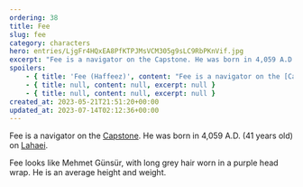 ```yaml
---
ordering: 38
title: Fee
slug: fee
category: characters
hero: entries/LjgFr4HQxEA8PfKTPJMsVCM305g9sLC9RbPKnVif.jpg
excerpt: "Fee is a navigator on the Capstone. He was born in 4,059 A.D. (41 years old) on Lahaei.\nFee looks li..."
spoilers:
    - { title: 'Fee (Haffeez)', content: "Fee is a navigator on the [Capstone](/category/spaceships/capstone). He was born in 4,059 A.D. (41 years old) on [Lahaei](/category/planets-cities/lahaei).\r\n\r\nWhen [Davi](/category/characters/davi) first came aboard the Capstone, Fee was very understanding and helpful in getting him acclimated. Davi also learned about Lahaei's traditions from Fee. When Davi would have panic attacks, Fee taught him some helpful techniques for calming down.\r\n\r\nFee looks like Mehmet Günsür, with long grey hair worn in a purple head wrap. He is an average height and weight.\r\n\r\n**Pronunciation:**\r\n- hah feez’", excerpt: "Fee is a navigator on the Capstone. He was born in 4,059 A.D. (41 years old) on Lahaei.\nWhen Davi fi..." }
    - { title: null, content: null, excerpt: null }
    - { title: null, content: null, excerpt: null }
created_at: 2023-05-21T21:51:20+00:00
updated_at: 2023-07-14T02:12:36+00:00
---
```

Fee is a navigator on the [Capstone](/category/spaceships/capstone). He was born in 4,059 A.D. (41 years old) on [Lahaei](/category/planets-cities/lahaei).

Fee looks like Mehmet Günsür, with long grey hair worn in a purple head wrap. He is an average height and weight.